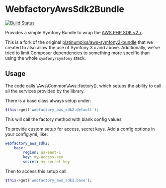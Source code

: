# WebfactoryAwsSdk2Bundle

[![Build Status](https://travis-ci.org/webfactory/WebfactoryAwsSdk2Bundle.svg?branch=master)](https://travis-ci.org/webfactory/WebfactoryAwsSdk2Bundle)

Provides a simple Symfony Bundle to wrap the [AWS PHP SDK v2.x](https://github.com/aws/aws-sdk-php).

This is a fork of the original [platinumpixs/aws-symfony2-bundle](https://github.com/platinumpixs/aws-symfony2-bundle)
that we created to also allow the use of Symfony 3.x and above. Additionally, we've tried to limit
Composer dependencies to something more specific than using the whole `symfony/symfony` stack.

## Usage

The code calls \Aws\Common\Aws::factory(), which setups the ability to call all the services provided by the library.

There is a base class always setup under:

```php
$this->get('webfactory_aws_sdk2.default');
```

This will call the factory method with blank config values

To provide custom setup for access, secret keys. Add a config options in your config.yml, like:

```yaml
webfactory_aws_sdk2:
    base:
        region: us-east-1
        key: my-access-key
        secret: my-secret-key
```

Then to access this setup call:

```php
$this->get('webfactory_aws_sdk2.base');
```
